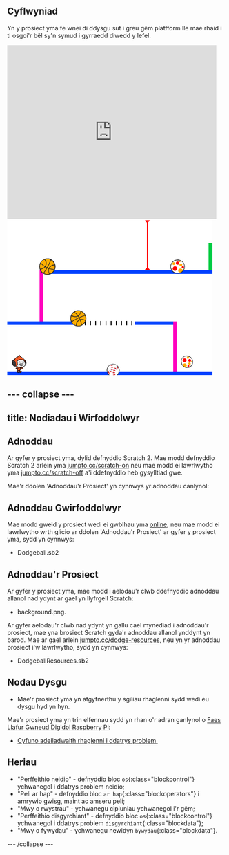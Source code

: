 ## Cyflwyniad

Yn y prosiect yma fe wnei di ddysgu sut i greu gêm platfform lle mae rhaid i ti osgoi'r bêl sy'n symud i gyrraedd diwedd y lefel.

<div class="scratch-preview">
  <iframe allowtransparency="true" width="485" height="402" src="https://scratch.mit.edu/projects/embed/39740618/?autostart=false" frameborder="0"></iframe>
  <img src="images/dodge-final.png">
</div>

--- collapse ---
---
title: Nodiadau i Wirfoddolwyr
---

## Adnoddau
Ar gyfer y prosiect yma, dylid defnyddio Scratch 2.  Mae modd defnyddio Scratch 2 arlein yma [jumpto.cc/scratch-on](http://jumpto.cc/scratch-on) neu mae modd ei lawrlwytho yma [jumpto.cc/scratch-off](http://jumpto.cc/scratch-off) a'i ddefnyddio heb gysylltiad gwe.

Mae'r ddolen 'Adnoddau'r Prosiect' yn cynnwys yr adnoddau canlynol:

## Adnoddau Gwirfoddolwyr

Mae modd gweld y prosiect wedi ei gwblhau yma <a href="http://scratch.mit.edu/projects/39740618/#editor">online</a>, neu mae modd ei lawrlwytho wrth glicio ar ddolen 'Adnoddau'r Prosiect' ar gyfer y prosiect yma, sydd yn cynnwys:

+ Dodgeball.sb2

## Adnoddau'r Prosiect

Ar gyfer y prosiect yma, mae modd i aelodau'r clwb ddefnyddio adnoddau allanol nad ydynt ar gael yn llyfrgell Scratch:

+ background.png.

Ar gyfer aelodau'r clwb nad ydynt yn gallu cael mynediad i adnoddau'r prosiect, mae yna brosiect Scratch gyda'r adnoddau allanol ynddynt yn barod. Mae ar gael arlein [jumpto.cc/dodge-resources](http://jumpto.cc/dodge-resources), neu yn yr adnoddau prosiect i'w lawrlwytho, sydd yn cynnwys:

+ DodgeballResources.sb2 

## Nodau Dysgu
+ Mae'r prosiect yma yn atgyfnerthu y sgiliau rhaglenni sydd wedi eu dysgu hyd yn hyn.

Mae'r prosiect yma yn trin elfennau sydd yn rhan o'r adran ganlynol o [Faes Llafur Gwneud Digidol Raspberry Pi](http://rpf.io/curriculum):

+ [Cyfuno adeiladwaith rhaglenni i ddatrys problem.](https://www.raspberrypi.org/curriculum/programming/builder)

## Heriau
+ "Perffeithio neidio" - defnyddio bloc `os`{:class="blockcontrol"} ychwanegol i ddatrys problem neidio; 
+ "Peli ar hap" - defnyddio bloc `ar hap`{:class="blockoperators"} i amrywio gwisg, maint ac amseru peli; 
+ "Mwy o rwystrau" - ychwanegu cipluniau ychwanegol i'r gêm;
+ "Perffeithio disgyrchiant" - defnyddio bloc `os`{:class="blockcontrol"} ychwanegol i ddatrys problem `disgyrchiant`{:class="blockdata"};
+ "Mwy o fywydau" - ychwanegu newidyn `bywydau`{:class="blockdata"}.

--- /collapse ---
